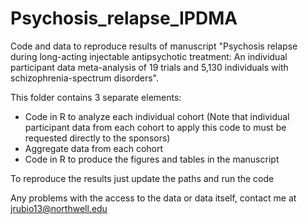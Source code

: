 # Psychosis_relapse_IPDMA
Code and data to reproduce results of manuscript "Psychosis relapse during long-acting injectable antipsychotic treatment: An individual participant data meta-analysis of 19 trials and 5,130 individuals with schizophrenia-spectrum disorders".

This folder contains 3 separate elements:
  - Code in R to analyze each individual cohort (Note that individual participant data from each cohort to apply this code to must be requested directly to the sponsors)
  - Aggregate data from each cohort 
  - Code in R to produce the figures and tables in the manuscript
  
 To reproduce the results just update the paths and run the code

 Any problems with the access to the data or data itself, contact me at jrubio13@northwell.edu
